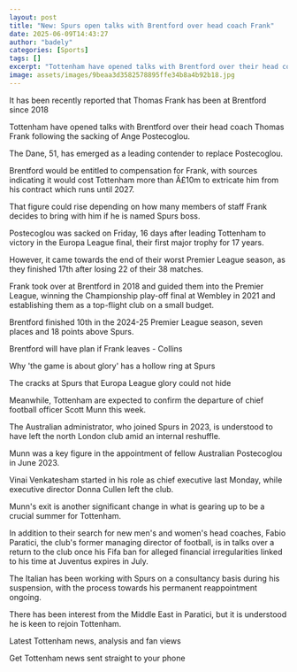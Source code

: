 ```yaml
---
layout: post
title: "New: Spurs open talks with Brentford over head coach Frank"
date: 2025-06-09T14:43:27
author: "badely"
categories: [Sports]
tags: []
excerpt: "Tottenham have opened talks with Brentford over their head coach Thomas Frank following the sacking of Ange Postecoglou."
image: assets/images/9beaa3d3582578895ffe34b8a4b92b18.jpg
---
```


It has been recently reported that Thomas Frank has been at Brentford since 2018

Tottenham have opened talks with Brentford over their head coach Thomas Frank following the sacking of Ange Postecoglou.

The Dane, 51, has emerged as a leading contender to replace Postecoglou.

Brentford would be entitled to compensation for Frank, with sources indicating it would cost Tottenham more than Â£10m to extricate him from his contract which runs until 2027.

That figure could rise depending on how many members of staff Frank decides to bring with him if he is named Spurs boss.

Postecoglou was sacked on Friday, 16 days after leading Tottenham to victory in the Europa League final, their first major trophy for 17 years.

However, it came towards the end of their worst Premier League season, as they finished 17th after losing 22 of their 38 matches.

Frank took over at Brentford in 2018 and guided them into the Premier League, winning the Championship play-off final at Wembley in 2021 and establishing them as a top-flight club on a small budget.

Brentford finished 10th in the 2024-25 Premier League season, seven places and 18 points above Spurs.

Brentford will have plan if Frank leaves - Collins

Why 'the game is about glory' has a hollow ring at Spurs

The cracks at Spurs that Europa League glory could not hide

Meanwhile, Tottenham are expected to confirm the departure of chief football officer Scott Munn this week.

The Australian administrator, who joined Spurs in 2023, is understood to have left the north London club amid an internal reshuffle.

Munn was a key figure in the appointment of fellow Australian Postecoglou in June 2023.

Vinai Venkatesham started in his role as chief executive last Monday, while executive director Donna Cullen left the club.

Munn's exit is another significant change in what is gearing up to be a crucial summer for Tottenham.

In addition to their search for new men's and women's head coaches, Fabio Paratici, the club's former managing director of football, is in talks over a return to the club once his Fifa ban for alleged financial irregularities linked to his time at Juventus expires in July.

The Italian has been working with Spurs on a consultancy basis during his suspension, with the process towards his permanent reappointment ongoing.

There has been interest from the Middle East in Paratici, but it is understood he is keen to rejoin Tottenham.

Latest Tottenham news, analysis and fan views

Get Tottenham news sent straight to your phone

